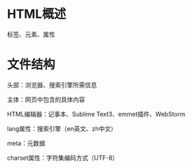 # HTML概述

标签、元素、属性

# 文件结构

头部：浏览器、搜索引擎所需信息

主体：网页中包含的具体内容

HTML编辑器：记事本、Sublime Text3、emmet插件、WebStorm

lang属性：搜索引擎（en英文、zh中文）

meta：元数据

charset属性：字符集编码方式（UTF-8）





